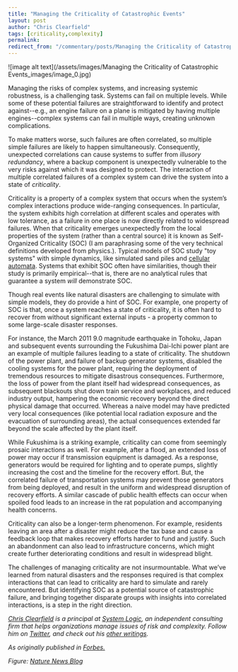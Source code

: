 ```yaml
---
title: "Managing the Criticality of Catastrophic Events"
layout: post
author: "Chris Clearfield" 
tags: [criticality,complexity] 
permalink: 
redirect_from: "/commentary/posts/Managing the Criticality of Catastrophic Events15PR/"
---
```


![image alt text](/assets/images/Managing the Criticality of Catastrophic Events_images/image_0.jpg)

Managing the risks of complex systems, and increasing systemic robustness, is a challenging task. Systems can fail on multiple levels. While some of these potential failures are straightforward to identify and protect against--e.g., an engine failure on a plane is mitigated by having multiple engines--complex systems can fail in multiple ways, creating unknown complications.

To make matters worse, such failures are often correlated, so multiple simple failures are likely to happen simultaneously. Consequently, unexpected correlations can cause systems to suffer from *illusory redundancy*, where a backup component is unexpectedly vulnerable to the very risks against which it was designed to protect. The interaction of multiple correlated failures of a complex system can drive the system into a state of *criticality*.

Criticality is a property of a complex system that occurs when the system’s complex interactions produce wide-ranging consequences. In particular, the system exhibits high correlation at different scales and operates with low tolerance, as a failure in one place is now directly related to widespread failures. When that criticality emerges unexpectedly from the local properties of the system (rather than a central source) it is known as Self-Organized Criticality (SOC) (I am paraphrasing some of the very technical definitions developed from physics.). Typical models of SOC study "toy systems" with simple dynamics, like simulated sand piles and [cellular automata](http://en.wikipedia.org/wiki/Cellular_automaton). Systems that exhibit SOC often have similarities, though their study is primarily empirical--that is, there are no analytical rules that guarantee a system *will* demonstrate SOC. 

Though real events like natural disasters are challenging to simulate with simple models, they do provide a hint of SOC. For example, one property of SOC is that, once a system reaches a state of criticality, it is often hard to recover from without significant external inputs - a property common to some large-scale disaster responses. 

For instance, the March 2011 9.0 magnitude earthquake in Tohoku, Japan and subsequent events surrounding the Fukushima Dai-Ichi power plant are an example of multiple failures leading to a state of criticality. The shutdown of the power plant, and failure of backup generator systems, disabled the cooling systems for the power plant, requiring the deployment of tremendous resources to mitigate disastrous consequences. Furthermore, the loss of power from the plant itself had widespread consequences, as subsequent blackouts shut down train service and workplaces, and reduced industry output, hampering the economic recovery beyond the direct physical damage that occurred. Whereas a naive model may have predicted very local consequences (like potential local radiation exposure and the evacuation of surrounding areas), the actual consequences extended far beyond the scale affected by the plant itself. 

While Fukushima is a striking example, criticality can come from seemingly prosaic interactions as well. For example, after a flood, an extended loss of power may occur if transmission equipment is damaged. As a response, generators would be required for lighting and to operate pumps, slightly increasing the cost and the timeline for the recovery effort. But, the correlated failure of transportation systems may prevent those generators from being deployed, and result in the uniform and widespread disruption of recovery efforts. A similar cascade of public health effects can occur when spoiled food leads to an increase in the rat population and accompanying health concerns.

Criticality can also be a longer-term phenomenon. For example, residents leaving an area after a disaster might reduce the tax base and cause a feedback loop that makes recovery efforts harder to fund and justify. Such an abandonment can also lead to infrastructure concerns, which might create further deteriorating conditions and result in widespread blight. 

The challenges of managing criticality are not insurmountable. What we’ve learned from natural disasters and the responses required is that complex interactions that can lead to criticality are hard to simulate and rarely encountered. But identifying SOC as a potential source of catastrophic failure, and bringing together disparate groups with insights into correlated interactions, is a step in the right direction. 

*[Chris Clearfield](http://www.system-logic.com/team/) is a principal at [System Logic](http://www.system-logic.com/commentary/), an independent consulting firm that helps organizations manage issues of risk and complexity. Follow him on [Twitter](https://twitter.com/syslogictweets), and check out his [other writings](http://www.system-logic.com/commentary/).*

*As originally published in [Forbes.](http://www.forbes.com/sites/chrisclearfield/)*

*Figure: [Nature News Blog](http://blogs.nature.com/news/2011/03/high_radiation_levels_seen_far.html)*

